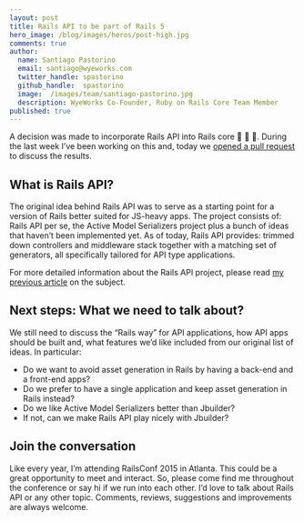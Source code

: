 ```yaml
---
layout: post
title: Rails API to be part of Rails 5
hero_image: /blog/images/heros/post-high.jpg
comments: true
author:
  name: Santiago Pastorino
  email: santiago@wyeworks.com
  twitter_handle: spastorino
  github_handle:  spastorino
  image:  /images/team/santiago-pastorino.jpg
  description: WyeWorks Co-Founder, Ruby on Rails Core Team Member
published: true
---
```


A decision was made to incorporate Rails API into Rails core &#x1f389; &#x1f389; &#x1f389;. During the last week I’ve been working on this and, today we [opened a pull request](https://github.com/rails/rails/pull/19832) to discuss the results.

## What is Rails API?

The original idea behind Rails API was to serve as a starting point for a version of Rails better suited for JS-heavy apps. The project consists of: Rails API per se, the Active Model Serializers project plus a bunch of ideas that haven’t been implemented yet. As of today, Rails API provides: trimmed down controllers and middleware stack together with a matching set of generators, all specifically tailored for API type applications.

For more detailed information about the Rails API project, please read [my previous article](http://wyeworks.com/blog/2012/4/20/rails-for-api-applications-rails-api-released/) on the subject.

## Next steps: What we need to talk about?

We still need to discuss the “Rails way” for API applications, how API apps should be built and, what features we’d like included from our original list of ideas. In particular:

- Do we want to avoid asset generation in Rails by having a back-end and a front-end apps?
- Do we prefer to have a single application and keep asset generation in Rails instead?
- Do we like Active Model Serializers better than Jbuilder?
- If not, can we make Rails API play nicely with Jbuilder?

## Join the conversation

Like every year, I’m attending RailsConf 2015 in Atlanta. This could be a great opportunity to meet and interact. So, please come find me throughout the conference or say hi if we run into each other. I’d love to talk about Rails API or any other topic. Comments, reviews, suggestions and improvements are always welcome.
